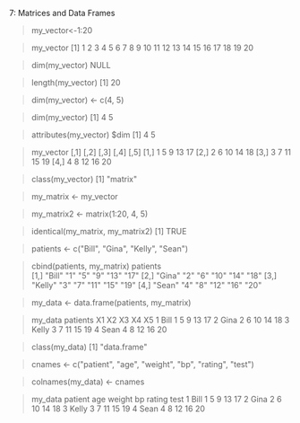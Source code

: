 7: Matrices and Data Frames  

> my_vector<-1:20  

> my_vector
 [1]  1  2  3  4  5  6  7  8  9 10 11 12 13 14 15 16 17 18 19 20  

> dim(my_vector)
NULL  

> length(my_vector)
[1] 20  

> dim(my_vector) <- c(4, 5)  

> dim(my_vector)
[1] 4 5  

> attributes(my_vector)
$dim
[1] 4 5  

> my_vector
     [,1] [,2] [,3] [,4] [,5]
[1,]    1    5    9   13   17
[2,]    2    6   10   14   18
[3,]    3    7   11   15   19
[4,]    4    8   12   16   20  

> class(my_vector)
[1] "matrix"  

> my_matrix <- my_vector  

> my_matrix2 <- matrix(1:20, 4, 5)  

> identical(my_matrix, my_matrix2)
[1] TRUE
  
> patients <- c("Bill", "Gina", "Kelly", "Sean")  

> cbind(patients, my_matrix)
     patients                       
[1,] "Bill"   "1" "5" "9"  "13" "17"
[2,] "Gina"   "2" "6" "10" "14" "18"
[3,] "Kelly"  "3" "7" "11" "15" "19"
[4,] "Sean"   "4" "8" "12" "16" "20"  

> my_data <- data.frame(patients, my_matrix)  

> my_data
  patients X1 X2 X3 X4 X5
1     Bill  1  5  9 13 17
2     Gina  2  6 10 14 18
3    Kelly  3  7 11 15 19
4     Sean  4  8 12 16 20  

> class(my_data)
[1] "data.frame"
  
  
> cnames <- c("patient", "age", "weight", "bp", "rating", "test")  

> colnames(my_data) <- cnames  

> my_data
  patient age weight bp rating test
1    Bill   1      5  9     13   17
2    Gina   2      6 10     14   18
3   Kelly   3      7 11     15   19
4    Sean   4      8 12     16   20  


